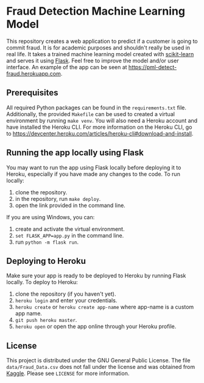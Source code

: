 # Fraud Detection Machine Learning Model
This repository creates a web application to predict if a customer is going to commit fraud. It is for academic purposes and shouldn't really be used in real life. It takes a trained machine learning model created with [scikit-learn](https://scikit-learn.org) and serves it using [Flask](https://flask.palletsprojects.com). Feel free to improve the model and/or user interface. An example of the app can be seen at https://pml-detect-fraud.herokuapp.com.

## Prerequisites
All required Python packages can be found in the `requirements.txt` file. Additionally, the provided `Makefile` can be used to created a virtual environment by running `make venv`. You will also need a Heroku account and have installed the Heroku CLI. For more information on the Heroku CLI, go to https://devcenter.heroku.com/articles/heroku-cli#download-and-install.

## Running the app locally using Flask
You may want to run the app using Flask locally before deploying it to Heroku, especially if you have made any changes to the code. To run locally:

1. clone the repository.
1. in the repository, run `make deploy`.
1. open the link provided in the command line.

If you are using Windows, you can:
1. create and activate the virtual environment.
1. `set FLASK_APP=app.py` in the command line.
1. run `python -m flask run`.

## Deploying to Heroku
Make sure your app is ready to be deployed to Heroku by running Flask locally. To deploy to Heroku:

1. clone the repository (if you haven't yet).
1. `heroku login` and enter your credentials.
1. `heroku create` or `heroku create app-name` where app-name is a custom app name.
1. `git push heroku master`.
1. `heroku open` or open the app online through your Heroku profile.

## License
This project is distributed under the GNU General Public License. The file `data/Fraud_Data.csv` does not fall under the license and was obtained from [Kaggle](https://www.kaggle.com/vbinh002/fraud-ecommerce). Please see `LICENSE` for more information.
